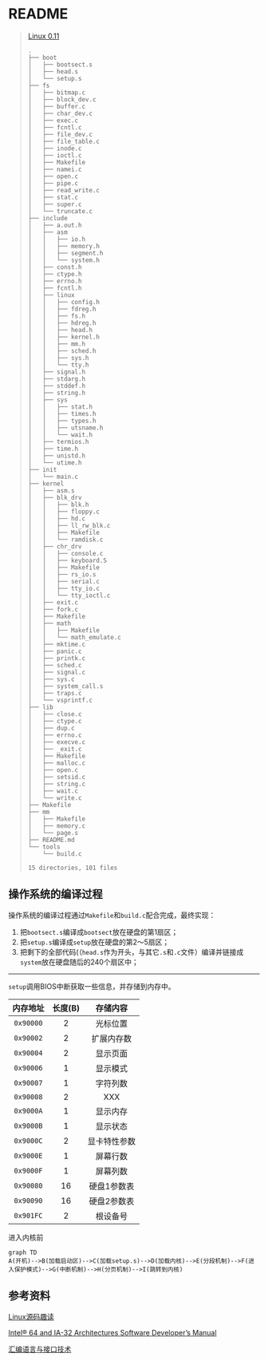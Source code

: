 # README

> [Linux 0.11](https://elixir.bootlin.com/linux/0.11/source)
>
> ```shell
> .
> ├── boot
> │   ├── bootsect.s
> │   ├── head.s
> │   └── setup.s
> ├── fs
> │   ├── bitmap.c
> │   ├── block_dev.c
> │   ├── buffer.c
> │   ├── char_dev.c
> │   ├── exec.c
> │   ├── fcntl.c
> │   ├── file_dev.c
> │   ├── file_table.c
> │   ├── inode.c
> │   ├── ioctl.c
> │   ├── Makefile
> │   ├── namei.c
> │   ├── open.c
> │   ├── pipe.c
> │   ├── read_write.c
> │   ├── stat.c
> │   ├── super.c
> │   └── truncate.c
> ├── include
> │   ├── a.out.h
> │   ├── asm
> │   │   ├── io.h
> │   │   ├── memory.h
> │   │   ├── segment.h
> │   │   └── system.h
> │   ├── const.h
> │   ├── ctype.h
> │   ├── errno.h
> │   ├── fcntl.h
> │   ├── linux
> │   │   ├── config.h
> │   │   ├── fdreg.h
> │   │   ├── fs.h
> │   │   ├── hdreg.h
> │   │   ├── head.h
> │   │   ├── kernel.h
> │   │   ├── mm.h
> │   │   ├── sched.h
> │   │   ├── sys.h
> │   │   └── tty.h
> │   ├── signal.h
> │   ├── stdarg.h
> │   ├── stddef.h
> │   ├── string.h
> │   ├── sys
> │   │   ├── stat.h
> │   │   ├── times.h
> │   │   ├── types.h
> │   │   ├── utsname.h
> │   │   └── wait.h
> │   ├── termios.h
> │   ├── time.h
> │   ├── unistd.h
> │   └── utime.h
> ├── init
> │   └── main.c
> ├── kernel
> │   ├── asm.s
> │   ├── blk_drv
> │   │   ├── blk.h
> │   │   ├── floppy.c
> │   │   ├── hd.c
> │   │   ├── ll_rw_blk.c
> │   │   ├── Makefile
> │   │   └── ramdisk.c
> │   ├── chr_drv
> │   │   ├── console.c
> │   │   ├── keyboard.S
> │   │   ├── Makefile
> │   │   ├── rs_io.s
> │   │   ├── serial.c
> │   │   ├── tty_io.c
> │   │   └── tty_ioctl.c
> │   ├── exit.c
> │   ├── fork.c
> │   ├── Makefile
> │   ├── math
> │   │   ├── Makefile
> │   │   └── math_emulate.c
> │   ├── mktime.c
> │   ├── panic.c
> │   ├── printk.c
> │   ├── sched.c
> │   ├── signal.c
> │   ├── sys.c
> │   ├── system_call.s
> │   ├── traps.c
> │   └── vsprintf.c
> ├── lib
> │   ├── close.c
> │   ├── ctype.c
> │   ├── dup.c
> │   ├── errno.c
> │   ├── execve.c
> │   ├── _exit.c
> │   ├── Makefile
> │   ├── malloc.c
> │   ├── open.c
> │   ├── setsid.c
> │   ├── string.c
> │   ├── wait.c
> │   └── write.c
> ├── Makefile
> ├── mm
> │   ├── Makefile
> │   ├── memory.c
> │   └── page.s
> ├── README.md
> └── tools
>     └── build.c
> 
> 15 directories, 101 files
> ```

## 操作系统的编译过程

操作系统的编译过程通过`Makefile`和`build.c`配合完成，最终实现：

1. 把`bootsect.s`编译成`bootsect`放在硬盘的第1扇区；
2. 把`setup.s`编译成`setup`放在硬盘的第2～5扇区；
3. 把剩下的全部代码(（`head.s`作为开头，与其它`.s`和`.c`文件）编译并链接成`system`放在硬盘随后的240个扇区中；

---

`setup`调用BIOS中断获取一些信息，并存储到内存中。

| 内存地址  | 长度(B) |   存储内容   |
| :-------: | :-----: | :----------: |
| `0x90000` |    2    |   光标位置   |
| `0x90002` |    2    |  扩展内存数  |
| `0x90004` |    2    |   显示页面   |
| `0x90006` |    1    |   显示模式   |
| `0x90007` |    1    |   字符列数   |
| `0x90008` |    2    |     XXX      |
| `0x9000A` |    1    |   显示内存   |
| `0x9000B` |    1    |   显示状态   |
| `0x9000C` |    2    | 显卡特性参数 |
| `0x9000E` |    1    |   屏幕行数   |
| `0x9000F` |    1    |   屏幕列数   |
| `0x90080` |   16    | 硬盘1参数表  |
| `0x90090` |   16    | 硬盘2参数表  |
| `0x901FC` |    2    |   根设备号   |

进入内核前

```mermaid
graph TD
A(开机)-->B(加载启动区)-->C(加载setup.s)-->D(加载内核)-->E(分段机制)-->F(进入保护模式)-->G(中断机制)-->H(分页机制)-->I(跳转到内核)
```

## 参考资料

[Linux源码趣读](https://book.douban.com/subject/36573361/)

[Intel® 64 and IA-32 Architectures Software Developer’s Manual](https://www.kdocs.cn/l/cogPTYblkdO9)

[汇编语言与接口技术](https://www.kdocs.cn/l/cgbvUL9UEkdd)
